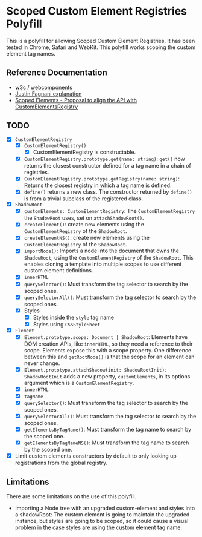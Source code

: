 # Scoped Custom Element Registries Polyfill

This is a polyfill for allowing Scoped Custom Element Registries. It has been tested in Chrome, Safari and WebKit. This polyfill works scoping the custom element tag names.

## Reference Documentation

- [w3c / webcomponents](https://github.com/w3c/webcomponents/issues/716)
- [Justin Fagnani explanation](https://github.com/w3c/webcomponents/pull/865/files/d724c39b6f0eb34e9c74eb6b94e1ede92ab212aa)
- [Scoped Elements - Proposal to align the API with CustomElementsRegistry](https://github.com/open-wc/open-wc/issues/1373)

## TODO

- [X] `CustomElementRegistry`
  - [X] `CustomElementRegistry()`
    - [X] CustomElementRegistry is constructable.
  - [X] `CustomElementRegistry.prototype.get(name: string)`: `get()` now returns the closest constructor defined for a tag name in a chain of registries.
  - [X] `CustomElementRegistry.prototype.getRegistry(name: string)`: Returns the closest registry in which a tag name is defined.
  - [X] `define()` returns a new class. The constructor returned by `define()` is from a trivial subclass of the registered class.

- [X] `ShadowRoot`
  - [X] `customElements: CustomElementRegistry`: The `CustomElementRegistry` the `ShadowRoot` uses, set on `attachShadowRoot()`.
  - [X] `createElement()`: create new elements using the `CustomElementRegistry` of the `ShadowRoot`.
  - [X] `createElementNS()`: create new elements using the `CustomElementRegistry` of the `ShadowRoot`.
  - [X] `importNode()`: Imports a node into the document that owns the `ShadowRoot`, using the `CustomElementRegistry` of the `ShadowRoot`. This enables cloning a template into multiple scopes to use different custom element definitions.
  - [X] `innerHTML`
  - [X] `querySelector()`: Must transform the tag selector to search by the scoped ones.
  - [X] `querySelectorAll()`: Must transform the tag selector to search by the scoped ones.
  - [X] Styles
    - [X] Styles inside the `style` tag name
    - [X] Styles using `CSSStyleSheet`

- [X] `Element`
  - [X] `Element.prototype.scope: Document | ShadowRoot`: Elements have DOM creation APIs, like `innerHTML`, so they need a reference to their scope. Elements expose this with a scope property. One difference between this and `getRootNode()` is that the scope for an element can never change.
  - [X] `Element.prototype.attachShadow(init: ShadowRootInit)`: `ShadowRootInit` adds a new property, `customElements`, in its options argument which is a `CustomElementRegistry`.
  - [X] `innerHTML`
  - [X] `tagName`
  - [X] `querySelector()`: Must transform the tag selector to search by the scoped ones.
  - [X] `querySelectorAll()`: Must transform the tag selector to search by the scoped ones.
  - [X] `getElementsByTagName()`: Must transform the tag name to search by the scoped one.
  - [X] `getElementsByTagNameNS()`: Must transform the tag name to search by the scoped one.

- [X] Limit custom elements constructors by default to only looking up registrations from the global registry.

## Limitations

There are some limitations on the use of this polyfill.

- Importing a Node tree with an upgraded custom-element and styles into a shadowRoot: The custom element is going to maintain the upgraded instance, but styles are going to be scoped, so it could cause a visual problem in the case styles are using the custom element tag name.
